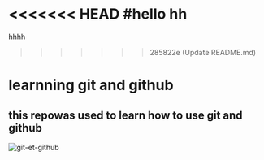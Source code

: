 <<<<<<< HEAD
#hello
hh
=======
hhhh
>>>>>>> 285822e (Update README.md)
# learnning git and github
## this repowas used to learn how to use git and github

![git-et-github](https://user-images.githubusercontent.com/95029347/143585455-2e136821-f9fe-4f08-b60f-e43eb04ea407.jpeg)
